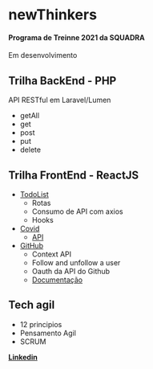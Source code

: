# newThinkers
<h4>Programa de Treinne 2021 da SQUADRA</h4>

Em desenvolvimento


<h2>Trilha BackEnd - PHP</h2>
<p>API RESTful em Laravel/Lumen</p>

  - getAll 
  - get
  - post
  - put
  - delete

<h2>Trilha FrontEnd - ReactJS</h2>

  - <a href="https://github.com/felipecarvalhogodoi98/newThinkers/tree/main/React/todolist">TodoList</a>
    - Rotas
    - Consumo de API com axios
    - Hooks
  - <a href="https://github.com/felipecarvalhogodoi98/newThinkers/tree/main/React/covid">Covid</a>
    - <a href="https://github.com/M-Media-Group/Covid-19-API">API</a> 
  - <a href="https://github.com/felipecarvalhogodoi98/newThinkers/tree/main/React/github">GitHub</a>
    - Context API
    - Follow and unfollow a user
    - Oauth da API do Github
    - <a href="https://docs.github.com/en/rest">Documentação</a> 
  
<h2>Tech agil</h2>
  
  - 12 principios
  - Pensamento Agil
  - SCRUM


<b><a href="https://www.linkedin.com/in/felipe-carvalho-godoi-164a05189">Linkedin</a></b>
